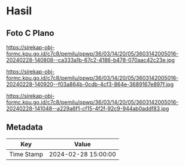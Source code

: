 # Hasil

## Foto C Plano

https://sirekap-obj-formc.kpu.go.id/c7c8/pemilu/ppwp/36/03/14/20/05/3603142005016-20240228-140808--ca333a1b-67c2-4186-b478-070aac42c23e.jpg

https://sirekap-obj-formc.kpu.go.id/c7c8/pemilu/ppwp/36/03/14/20/05/3603142005016-20240228-140920--f03a864b-0cdb-4cf3-864e-3689167e897f.jpg

https://sirekap-obj-formc.kpu.go.id/c7c8/pemilu/ppwp/36/03/14/20/05/3603142005016-20240228-141048--a229a6f1-cf15-4f2f-92c9-944ab0addf83.jpg


## Metadata

| Key        | Value               |
| ---------- | ------------------- |
| Time Stamp | 2024-02-28 15:00:00 |



